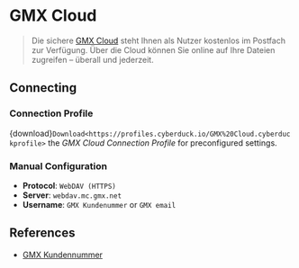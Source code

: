 GMX Cloud
====

> Die sichere [GMX Cloud](https://www.gmx.net/cloud/) steht Ihnen als Nutzer kostenlos im Postfach zur Verfügung. Über die Cloud können Sie online auf Ihre Dateien zugreifen – überall und jederzeit.

## Connecting

### Connection Profile

{download}`Download<https://profiles.cyberduck.io/GMX%20Cloud.cyberduckprofile>` the *GMX Cloud Connection Profile* for preconfigured settings.

### Manual Configuration

- **Protocol**: `WebDAV (HTTPS)`
- **Server**: `webdav.mc.gmx.net`
- **Username**: `GMX Kundenummer` or `GMX email`

## References

- [GMX Kundennummer](https://hilfe.gmx.net/account/verwalten/kundennummer.html?pos=1#)